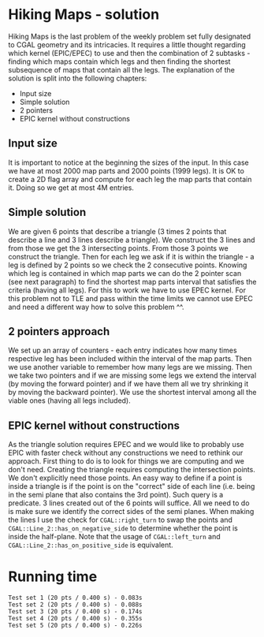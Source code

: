 
# Hiking Maps - solution
Hiking Maps is the last problem of the weekly problem set fully designated to CGAL geometry and its intricacies. It requires a little thought regarding which kernel (EPIC/EPEC) to use and then the combination of 2 subtasks - finding which maps contain which legs and then finding the shortest subsequence of maps that contain all the legs. The explanation of the solution is split into the following chapters:
- Input size
- Simple solution
- 2 pointers
- EPIC kernel without constructions

## Input size
It is important to notice at the beginning the sizes of the input. In this case we have at most 2000 map parts and 2000 points (1999 legs). It is OK to create a 2D flag array and compute for each leg the map parts that contain it. Doing so we get at most 4M entries.

## Simple solution
We are given 6 points that describe a triangle (3 times 2 points that describe a line and 3 lines describe a triangle). We construct the 3 lines and from those we get the 3 intersecting points. From those 3 points we construct the triangle. Then for each leg we ask if it is within the triangle - a leg is defined by 2 points so we check the 2 consecutive points. Knowing which leg is contained in which map parts we can do the 2 pointer scan (see next paragraph) to find the shortest map parts interval that satisfies the criteria (having all legs). For this to work we have to use EPEC kernel. For this problem not to TLE and pass within the time limits we cannot use EPEC and need a different way how to solve this problem ^^.

## 2 pointers approach
We set up an array of counters - each entry indicates how many times respective leg has been included within the interval of the map parts. Then we use another variable to remember how many legs are we missing. Then we take two pointers and if we are missing some legs we extend the interval (by moving the forward pointer) and if we have them all we try shrinking it by moving the backward pointer). We use the shortest interval among all the viable ones (having all legs included).

##  EPIC kernel without constructions
As the triangle solution requires EPEC and we would like to probably use EPIC with faster check without any constructions we need to rethink our approach. First thing to do is to look for things we are computing and we don't need. Creating the triangle requires computing the intersection points. We don't explicitly need those points. An easy way to define if a point is inside a triangle is if the point is on the "correct" side of each line (i.e. being in the semi plane that also contains the 3rd point). Such query is a predicate. 3 lines created out of the 6 points will suffice. All we need to do is make sure we identify the correct sides of the semi planes. When making the lines I use the check for `CGAL::right_turn` to swap the points and `CGAL::Line_2::has_on_negative_side` to determine whether the point is inside the half-plane. Note that the usage of `CGAL::left_turn` and `CGAL::Line_2::has_on_positive_side` is equivalent.

# Running time
    Test set 1 (20 pts / 0.400 s) - 0.083s
    Test set 2 (20 pts / 0.400 s) - 0.088s
    Test set 3 (20 pts / 0.400 s) - 0.174s
    Test set 4 (20 pts / 0.400 s) - 0.355s
    Test set 5 (20 pts / 0.400 s) - 0.226s
